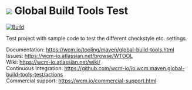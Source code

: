 <img src="https://wcm.io/images/favicon-16@2x.png"/> Global Build Tools Test
======
[![Build](https://github.com/wcm-io/io.wcm.maven.global-build-tools-test/workflows/Build/badge.svg?branch=develop)](https://github.com/wcm-io/io.wcm.maven.global-build-tools-test/actions?query=workflow%3ABuild+branch%3Adevelop)

Test project with sample code to test the different checkstyle etc. settings.

Documentation: https://wcm.io/tooling/maven/global-build-tools.html<br/>
Issues: https://wcm-io.atlassian.net/browse/WTOOL<br/>
Wiki: https://wcm-io.atlassian.net/wiki/<br/>
Continuous Integration: https://github.com/wcm-io/io.wcm.maven.global-build-tools-test/actions<br/>
Commercial support: https://wcm.io/commercial-support.html
